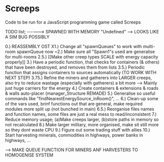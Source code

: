 # Screeps
Code to be run for a JavaScript programming game called Screeps

TODO list;
------> SPAWNED WITH MEMORY "Undefined" --> LOOKS LIKE A SIM BUG POSSIBLY

 0.) REASSEMBLY OST
X1.) Change all "spawnQueues" to work with multi-room spawnQueue now
~2.) Make sure all "Spawn1"s used are generalise for multi-rooms
 2.5.) [[Make other creep types SCALE with energy capacity properly]]
 3.) Have a periodic function, that checks for containers (& others) that have been destroyed, and removes them from lists
 3.5.) Periodic function that assigns containers to sources automatically (TO WORK WITH NEXT STEP)
 3.75.) Refine the miners and gatherers into LARGER creeps, also try to reduce wastage (especially with gatherers) a bit more --> Mainly just huge carriers for the energy
 4.) Create containers & extensions & roads & walls auto-placer (manager_Structure REMADE)
 5.) Generalise so useful commands like "findNearestEnergySource_inRoom()", ...
 6.) Clean-up some of the vars used, brinf functions out that are general, make required modules more split up (not bunched in main)
 6.5.) Reorganise files names and function names, some files are just a real mess to read/inconsistent
 7.) Reduce memory usage; (a)Make creeps larger, (b)store paths in memory so not recalculated
 8.) Make larger military, more organised, make sit still more so they dont waste CPU
 9.) Figure out some trading stuff with allies
 10.) Start harvesting minerals, commodities in highways, power banks in highways, ...

 --> MAKE QUEUE FUNCTION FOR MINERS ANF HARVESTERS TO HOMOGENISE SYSTEM